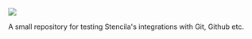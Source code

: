 ![](https://stenci.la/img/stencila/stencilaLogo.svg)

A small repository for testing Stencila's integrations with Git, Github etc.